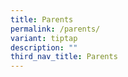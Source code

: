 ```yaml
---
title: Parents
permalink: /parents/
variant: tiptap
description: ""
third_nav_title: Parents
---
```

